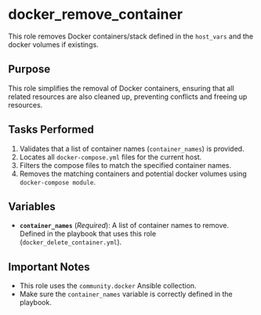 # docker_remove_container

This role removes Docker containers/stack defined in the `host_vars` and the docker volumes if existings.

## Purpose

This role simplifies the removal of Docker containers, ensuring that all related resources are also cleaned up, preventing conflicts and freeing up resources.

## Tasks Performed

1. Validates that a list of container names (`container_names`) is provided.
2. Locates all `docker-compose.yml` files for the current host.
3. Filters the compose files to match the specified container names.
4. Removes the matching containers and potential docker volumes using `docker-compose module`.

## Variables

*   **`container_names`** (*Required*):  A list of container names to remove. Defined in the playbook that uses this role (`docker_delete_container.yml`).

## Important Notes

*   This role uses the `community.docker` Ansible collection.
*   Make sure the `container_names` variable is correctly defined in the playbook.